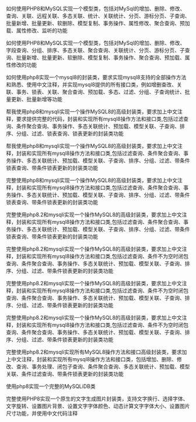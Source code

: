 



如何使用PHP8和MySQL实现一个模型类，包括对MySql的增加、删除、修改、查询、关联、远程关联、多态关联、统计、关联统计、分页、游标分页、子查询、批量新增、批量更新、软删除、模型复制、事务操作、属性修改、聚合查询、预加载、属性修改、监听的功能



如何使用PHP8和MySQL实现一个模型类，包括对MySql的增加、删除、修改、字段查询、分组、排序、多态关联、聚合查询、关联统计、分页、游标分页、子查询、批量新增、批量更新、软删除、模型复制、事务操作、聚合查询、预加载、属性修改的功能


如何使用php8实现一个mysql8的封装类，要求实现mysql8支持的全部操作方法和熟悉、使用中文注释，并实现mysql8提供的所有接口类，例如增删查改、关联、事务、锁表、关联、聚合查询、预加载、多态、过滤、分组、子查询统计、批量更新、批量新增等功能

帮我使用php8和mysqli实现一个操作MySQL8的高级封装类，要求加上中文注释，要求提供完整的代码，封装和实现所有mysql8操作方法和接口类,包括过滤查询、条件聚合查询、事务操作、多态关联统计、预加载、模型关联、子查询、排序、分组、过滤、锁表查询、锁表更新的封装类功能

帮我使用php8和mysqli实现一个操作MySQL8的高级封装类，要求加上中文注释，封装和实现所有mysql8操作方法和接口类,包括过滤查询、条件聚合查询、事务操作、多态关联统计、预加载、模型关联、子查询、排序、分组、过滤、带条件锁表查询、带条件锁表更新的封装类功能

完整使用php8和mysqli实现一个操作MySQL8的高级封装类，要求加上中文注释，封装和实现所有mysql8操作方法和接口类,包括过滤查询、条件聚合查询、事务操作、多态关联统计、预加载、模型关联、子查询、排序、分组、过滤、带条件锁表查询、带条件锁表更新的封装类功能

完整使用php8.2和mysqli实现一个操作MySQL8的高级封装类，要求加上中文注释，封装和实现所有mysql8操作方法和接口类,包括过滤查询、条件聚合查询、事务操作、多态关联统计、预加载、模型关联、子查询、排序、分组、过滤、带条件锁表查询、带条件锁表更新的封装类功能

完整使用php8.2和mysqli实现一个操作MySQL8的高级封装类，要求加上中文注释，封装和实现所有mysql8操作方法和接口类,包括过滤查询、条件不为空时闭包查询、条件聚合查询、事务操作、多态关联统计、预加载、模型关联、子查询、排序、分组、过滤、带条件锁表更新的封装类功能

完整使用php8.2和mysqli实现一个操作MySQL8的高级封装类，要求加上中文注释，封装和实现所有mysql8操作方法和接口类,包括过滤查询、条件不为空时闭包查询、条件聚合查询、事务操作、多态关联统计、预加载、模型关联、子查询、排序、分组、过滤、带条件锁表更新的封装类功能

完整使用php8.2和mysqli实现一个操作MySQL8的高级封装类，要求加上中文注释，封装和实现所有mysql8操作方法和接口类,包括过滤查询、条件不为空时闭包查询、条件聚合查询、事务操作、多态关联统计、预加载、模型关联、子查询、排序、分组、过滤、带条件锁表更新的封装类功能


完整使用php8.2和mysqli实现所有MySQL8操作方法和接口高级封装类，要求加上中文注释，封装和实现所有mysql8操作方法和接口类，包括增加、删除、修改、查询、事务处理、闭包子查询、条件聚合查询、多态关联统计、预加载、模型关联、条件过滤查询、带条件锁表更新的封装类功能

使用php8实现一个完整的MySQLiDB类

完整使用PHP8实现一个原生的文字生成图片封装类，支持文字换行、选择字体、文字旋转、设置图片背景、设置文字字体颜色、动态计算文字字体大小、设置图片尺寸功能，并使用中文代码注释

